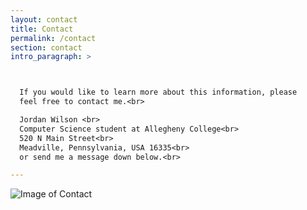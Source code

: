 ```yaml
---
layout: contact
title: Contact
permalink: /contact
section: contact
intro_paragraph: >



  If you would like to learn more about this information, please
  feel free to contact me.<br>

  Jordan Wilson <br>
  Computer Science student at Allegheny College<br>
  520 N Main Street<br>
  Meadville, Pennsylvania, USA 16335<br>
  or send me a message down below.<br>

---
```

![Image of Contact](https://failuretolisten.files.wordpress.com/2013/04/contactus.jpg)
